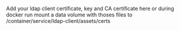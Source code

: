 Add your ldap client certificate, key and CA certificate here
or during docker run mount a data volume with thoses files to /container/service/ldap-client/assets/certs
